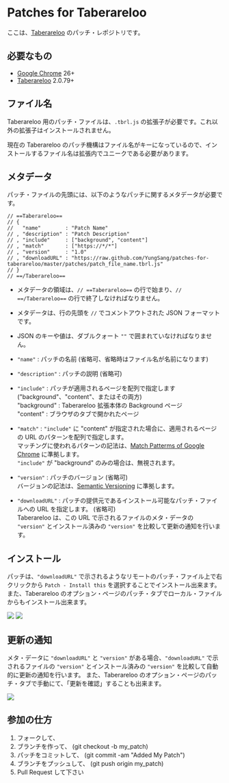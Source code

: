 # Patches for Taberareloo

ここは、[Taberareloo](https://github.com/Constellation/taberareloo) のパッチ・レポジトリです。

## 必要なもの

* [Google Chrome](http://www.google.com/chrome) 26+
* [Taberareloo](https://chrome.google.com/webstore/detail/taberareloo/ldcnohnnlpgglecmkldelbmiokgmikno) 2.0.79+

## ファイル名

Taberareloo 用のパッチ・ファイルは、`.tbrl.js` の拡張子が必要です。これ以外の拡張子はインストールされません。

現在の Taberareloo のパッチ機構はファイル名がキーになっているので、インストールするファイル名は拡張内でユニークである必要があります。

## メタデータ

パッチ・ファイルの先頭には、以下のようなパッチに関するメタデータが必要です。

	// ==Taberareloo==
	// {
	//	 "name"        : "Patch Name"
	// , "description" : "Patch Description"
	// , "include"     : ["background", "content"]
	// , "match"       : ["https://*/*"]
	// , "version"     : "1.0"
	// , "downloadURL" : "https://raw.github.com/YungSang/patches-for-taberareloo/master/patches/patch_file_name.tbrl.js"
	// }
	// ==/Taberareloo==

* メタデータの領域は、`// ==Taberareloo==` の行で始まり、`// ==/Taberareloo==` の行で終了しなければなりません。
* メタデータは、行の先頭を `//` でコメントアウトされた JSON フォーマットです。
* JSON のキーや値は、ダブルクォート `""` で囲まれていなければなりません。

* `"name"`        : パッチの名前 (省略可、省略時はファイル名が名前になります)

* `"description"` : パッチの説明 (省略可)

* `"include"`     : パッチが適用されるページを配列で指定します ("background"、"content"、またはその両方)  
	"background" : Taberareloo 拡張本体の Background ページ  
	"content"    : ブラウザのタブで開かれたページ

* `"match"`       : `"include"` に "content" が指定された場合に、適用されるページの URL のパターンを配列で指定します。  
	マッチングに使われるパターンの記法は、[Match Patterms of Google Chrome](http://developer.chrome.com/extensions/match_patterns.html) に準拠します。  
	`"include"` が "background" のみの場合は、無視されます。

* `"version"`     : パッチのバージョン (省略可)  
	バージョンの記法は、[Semantic Versioning](http://semver.org/) に準拠します。

* `"downloadURL"` : パッチの提供元であるインストール可能なパッチ・ファイルへの URL を指定します。 (省略可)  
	Taberareloo は、この URL で示されるファイルのメタ・データの `"version"` とインストール済みの `"version"` を比較して更新の通知を行います。

## インストール

パッチは、`"downloadURL"` で示されるようなリモートのパッチ・ファイル上で右クリックから `Patch - Install this` を選択することでインストール出来ます。
また、Taberareloo のオプション・ページのパッチ・タブでローカル・ファイルからもインストール出来ます。

![](https://lh4.googleusercontent.com/-FLTw9_8eUPY/UUu64q4-zyI/AAAAAAAAHyc/lN9pqKA3LIw/s438/%E3%82%B9%E3%82%AF%E3%83%AA%E3%83%BC%E3%83%B3%E3%82%B7%E3%83%A7%E3%83%83%E3%83%88+2013-03-21+6.57.55+PM.png)
![](https://lh4.googleusercontent.com/-W4ccbC3XZ2w/UVet7riNt9I/AAAAAAAAICE/x2JwC6F-czg/s782/Taberareloo+Option+2013-03-30+20-30-13.jpg)

## 更新の通知

メタ・データに `"downloadURL"` と `"version"` がある場合、`"downloadURL"` で示されるファイルの `"version"` とインストール済みの `"version"` を比較して自動的に更新の通知を行います。
また、Taberareloo のオプション・ページのパッチ・タブで手動にて、「更新を確認」することも出来ます。

![](https://lh6.googleusercontent.com/-18SdpKcMTAI/UVet-Sc0w1I/AAAAAAAAICM/c-r-ajgv18E/s782/Taberareloo+Option+2013-03-30+20-30-34.jpg)


## 参加の仕方

1. フォークして、
1. ブランチを作って、 (git checkout -b my_patch)
1. パッチをコミットして、 (git commit -am "Added My Patch")
1. ブランチをプッシュして、 (git push origin my_patch)
1. Pull Request して下さい